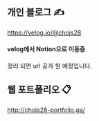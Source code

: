
## 개인 블로그 ✍
<a href="https://velog.io/@chojs28" target="_blank">https://velog.io/@chojs28</a>
#### velog에서 Notion으로 이동중
정리 되면 url 공개 할 예정입니다.

## 웹 포트폴리오 📋
<a href="http://chojs28-portfolio.ga/" target="_blank">http://chojs28-portfolio.ga/</a>

<!-- <img src="https://img.shields.io/badge/HTML5-e34f26?style=flat-square&logo=HTML5&logoColor=white"/> -->
<!--
**JoonSukCho/JoonSukCho** is a ✨ _special_ ✨ repository because its `README.md` (this file) appears on your GitHub profile.

Here are some ideas to get you started:

- 🔭 I’m currently working on ...
- 🌱 I’m currently learning ...
- 👯 I’m looking to collaborate on ...
- 🤔 I’m looking for help with ...
- 💬 Ask me about ...
- 📫 How to reach me: ...
- 😄 Pronouns: ...
- ⚡ Fun fact: ...
-->
